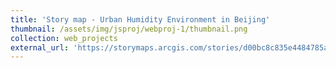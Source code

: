 ```yaml
---
title: 'Story map - Urban Humidity Environment in Beijing'
thumbnail: /assets/img/jsproj/webproj-1/thumbnail.png
collection: web_projects
external_url: 'https://storymaps.arcgis.com/stories/d00bc8c835e4484785a2e9b3797fee9e'
---
```

